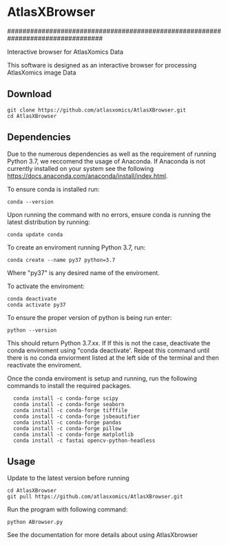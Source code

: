 # AtlasXBrowser
#################################################################################

Interactive browser for AtlasXomics Data

This software is designed as an interactive browser for processing AtlasXomics image Data

## Download

    git clone https://github.com/atlasxomics/AtlasXBrowser.git
    cd AtlasXBrowser

## Dependencies
Due to the numerous dependencies as well as the requirement of running Python 3.7, we reccomend the usage of Anaconda.
If Anaconda is not currently installed on your system see the following https://docs.anaconda.com/anaconda/install/index.html.

To ensure conda is installed run:

    conda --version

Upon running the command with no errors, ensure conda is running the latest distribution by running:
    
    conda update conda

To create an enviroment running Python 3.7, run:

    conda create --name py37 python=3.7
    
Where "py37" is any desired name of the enviroment.

To activate the enviroment:
    
    conda deactivate
    conda activate py37
    
To ensure the proper version of python is being run enter:

    python --version

This should return Python 3.7.xx. If If this is not the case, deactivate the conda enviroment using "conda deactivate'. Repeat this command until there is no conda enviorment listed at the left side of the terminal and then reactivate the enviroment.

Once the conda enviroment is setup and running, run the following commands to install the required packages.

      conda install -c conda-forge scipy
      conda install -c conda-forge seaborn
      conda install -c conda-forge tifffile
      conda install -c conda-forge jsbeautifier
      conda install -c conda-forge pandas
      conda install -c conda-forge pillow
      conda install -c conda-forge matplotlib
      conda install -c fastai opencv-python-headless
    
## Usage

Update to the latest version before running

    cd AtlasXBrowser
    git pull https://github.com/atlasxomics/AtlasXBrowser.git
    
Run the program with following command:

    python ABrowser.py

See the documentation for more details about using AtlasXbrowser
